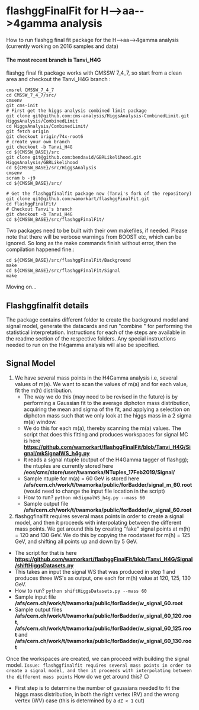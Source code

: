 flashggFinalFit for H-->aa-->4gamma analysis
=======

How to run flashgg final fit package for the H-->aa-->4gamma analysis (currently working on 2016 samples and data)

#### The most recent branch is Tanvi_H4G

flashgg final fit package works with CMSSW 7_4_7, so start from a clean area and checkout the Tanvi_H4G branch :
```
cmsrel CMSSW_7_4_7
cd CMSSW_7_4_7/src/
cmsenv
git cms-init
# First get the higgs analysis combined limit package
git clone git@github.com:cms-analysis/HiggsAnalysis-CombinedLimit.git HiggsAnalysis/CombinedLimit
cd HiggsAnalysis/CombinedLimit/
git fetch origin
git checkout origin/74x-root6
# create your own branch
git checkout -b Tanvi_H4G
cd ${CMSSW_BASE}/src
git clone git@github.com:bendavid/GBRLikelihood.git HiggsAnalysis/GBRLikelihood
cd ${CMSSW_BASE}/src/HiggsAnalysis
cmsenv
scram b -j9
cd ${CMSSW_BASE}/src/

# Get the flashggfinalfit package now (Tanvi's fork of the repository)
git clone git@github.com:wamorkart/flashggFinalFit.git
cd flashggFinalFit/
# Checkout Tanvi's branch
git checkout -b Tanvi_H4G
cd ${CMSSW_BASE}/src/flashggFinalFit/
```
Two packages need to be built with their own makefiles, if needed.
Please note that there will be verbose warnings from BOOST etc, which can be ignored.
So long as the make commands finish without error, then the compilation happened fine.:
```
cd ${CMSSW_BASE}/src/flashggFinalFit/Background
make
cd ${CMSSW_BASE}/src/flashggFinalFit/Signal
make
```
Moving on...
## Flashggfinalfit details
The package contains different folder to create the background model and signal model, generate the datacards and run "combine " for performing the statistical interpretation.
Instructions for each of the steps are available in the readme section of the respective folders.
Any special instructions needed to run on the H4gamma analysis will also be specified.

## Signal Model
1. We have several mass points in the H4Gamma analysis i.e, several values of m(a). We want to scan the values of m(a) and for each value, fit the m(h) distribution.
   * The way we do this (may need to be revised in the future) is by performing a Gaussian fit to the average diphoton mass distribution, acquiring the mean and sigma of the fit, and applying a selection on diphoton mass such that we only look at the higgs mass in a 2 sigma m(a) window.
   * We do this for each m(a), thereby scanning the m(a) values. The script that does this fitting and produces workspaces for signal MC is here __https://github.com/wamorkart/flashggFinalFit/blob/Tanvi_H4G/Signal/mkSignalWS_h4g.py__
   * It reads a signal ntuple (output of the H4Gamma tagger of flashgg); the ntuples are currently stored here **/eos/cms/store/user/twamorka/NTuples_17Feb2019/Signal/**
   * Sample ntuple for m(a) = 60 GeV  is stored here **/afs/cern.ch/work/t/twamorka/public/forBadder/signal_m_60.root**  (would need to change the input file location in the script)
   * How to run? `python mkSignalWS_h4g.py --mass 60`
   * Sample output file **/afs/cern.ch/work/t/twamorka/public/forBadder/w_signal_60.root**
2. flashggfinalfit requires several mass points in order to create a signal model, and then it proceeds with interpolating between the different mass points. We get around this by creating    "fake" signal points at m(h) = 120 and 130 GeV. We do this by copying the roodataset for m(h) = 125 GeV, and shifting all points up and down by 5 GeV.
  * The script for that is here __https://github.com/wamorkart/flashggFinalFit/blob/Tanvi_H4G/Signal/shiftHiggsDatasets.py__
  * This takes an input the signal WS that was produced in step 1 and produces three WS's as output, one each for m(h) value at 120, 125, 130 GeV.
  * How to run? `python shiftHiggsDatasets.py --mass 60`
  * Sample input file **/afs/cern.ch/work/t/twamorka/public/forBadder/w_signal_60.root**
  * Sample output files **/afs/cern.ch/work/t/twamorka/public/forBadder/w_signal_60_120.root**, **/afs/cern.ch/work/t/twamorka/public/forBadder/w_signal_60_125.root** and **/afs/cern.ch/work/t/twamorka/public/forBadder/w_signal_60_130.root**

Once the workspaces are created, we can proceed with building the signal model.
`Issue: flashggfinalfit requires several mass points in order to create a signal model, and then it proceeds with interpolating between the different mass points`
How do we get around this? :confused:

* First step is to determine the number of gaussians needed to fit the higgs mass distribution, in both the right vertex (RV) and the wrong vertex (WV) case (this is determined by a `dZ < 1` cut)
